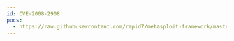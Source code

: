 ```yaml
---
id: CVE-2008-2908
pocs:
  - https://raw.githubusercontent.com/rapid7/metasploit-framework/master/modules/exploits/windows/browser/novelliprint_getdriversettings.rb
---
```


